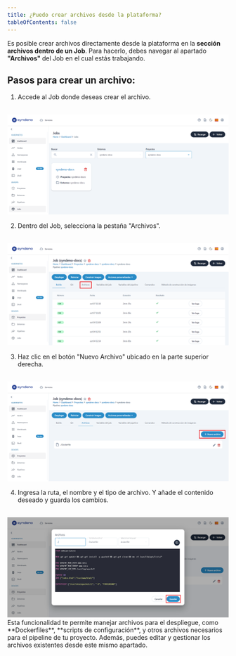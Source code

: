 ```yaml
---
title: ¿Puedo crear archivos desde la plataforma?
tableOfContents: false
---
```


Es posible crear archivos directamente desde la plataforma en la **sección archivos dentro de un Job**. Para hacerlo, debes navegar al apartado **"Archivos"** del Job en el cual estás trabajando.

## Pasos para crear un archivo:

1. Accede al Job donde deseas crear el archivo.
<br><br>
<a href="/src/content/docs/img/faq/crear-archivos/lista-jobs.png" target="_blank">
    <img src="/src/content/docs/img/faq/crear-archivos/lista-jobs.png" alt="listar-jobs">
</a>

<br>

2. Dentro del Job, selecciona la pestaña "Archivos".
<br><br>
<a href="/src/content/docs/img/faq/crear-archivos/pestana-archivos.png" target="_blank">
    <img src="/src/content/docs/img/faq/crear-archivos/pestana-archivos.png" alt="pestana-archivo">
</a>

<br>

3. Haz clic en el botón "Nuevo Archivo" ubicado en la parte superior derecha.
<br><br>
<a href="/src/content/docs/img/faq/crear-archivos/nuevo-archivo.png" target="_blank">
    <img src="/src/content/docs/img/faq/crear-archivos/nuevo-archivo.png" alt="nuevo-archivo">
</a>

<br>

4. Ingresa la ruta, el nombre y el tipo de archivo. Y añade el contenido deseado y guarda los cambios.
<br><br>
<a href="/src/content/docs/img/faq/crear-archivos/add-archivo.png" target="_blank">
    <img src="/src/content/docs/img/faq/crear-archivos/add-archivo.png" alt="add-archivo">
</a>

<br>
Esta funcionalidad te permite manejar archivos para el despliegue, como **Dockerfiles**, **scripts de configuración**, y otros archivos necesarios para el pipeline de tu proyecto. Además, puedes editar y gestionar los archivos existentes desde este mismo apartado.